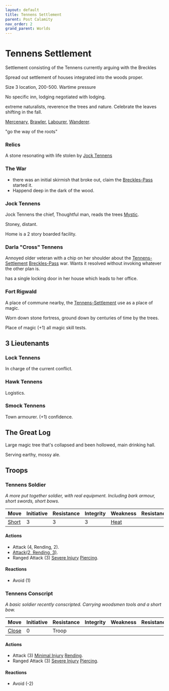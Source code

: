 ```yaml
---
layout: default
title: Tennens Settlement
parent: Post Calamity
nav_order: 2
grand_parent: Worlds
---
```

# Tennens Settlement

Settlement consisting of the Tennens currently arguing with the Breckles

Spread out settlement of houses integrated into the woods proper.

Size 3 location, 200-500.
Wartime pressure 

No specific inn, lodging negotiated with lodging.

extreme naturalists, reverence the trees and nature. 
Celebrate the leaves shifting in the fall.



[Mercenary](../../Mercenary), [Brawler](../../Brawler), [Labourer](../../Labourer), [Wanderer](../../Wanderer).

"go the way of the roots"

### Relics
A stone resonating with life stolen by [Jock Tennens](#Jock%20Tennens)



### The War
* there was an initial skirmish that broke out, claim the [Breckles-Pass](Breckles-Pass) started it.
* Happend deep in the dark of the wood.


### Jock Tennens
Jock Tennens the chief, Thoughtful man, reads the trees [Mystic](../../Mystic).

Stoney, distant.

Home is a 2 story boarded facility.

### Darla "Cross" Tennens
Annoyed older veteran with a chip on her shoulder about the [Tennens-Settlement](Tennens-Settlement) [Breckles-Pass](Breckles-Pass) war. Wants it resolved without invoking whatever the other plan is.

has a single locking door in her house which leads to her office.

### Fort Rigwald
A place of commune nearby, the [Tennens-Settlement](Tennens-Settlement) use as a place of magic.

Worn down stone fortress, ground down by centuries of time by the trees.

Place of magic (+1) all magic skill tests.
## 3 Lieutenants
### Lock Tennens
In charge of the current conflict.

### Hawk Tennens
Logistics.

### Smock Tennens
Town armourer.
(+1) confidence.

## The Great Log
Large magic tree that's collapsed and been hollowed, main drinking hall.

Serving earthy, mossy ale.


## Troops
### Tennens Soldier
*A more put together soldier, with real equipment. Including bark armour, short swords, short bows.*

| Move                    | Initiative | Resistance | Integrity | Weakness                  | Resistance |
| ----------------------- | ---------- | ---------- | --------- | ------------------------- | ---------- |
| [Short](../../Core/Movement#Short) | 3          | 3          | 3         | [Heat](../../Core/Injury#Heat) |            | 
#### Actions
* Attack (4, Rending, 2).
* [Attack(2, Rending, 3)](../../Core/Character-Actions#Attack(X,%20TYPE,%20DAMAGE)).
* Ranged Attack (3) [Severe Injury](../../Core/Injury#Severe%20Injury) [Piercing](../../Core/Injury#Piercing).

#### Reactions
* Avoid (1)


### Tennens Conscript
*A basic soldier recently conscripted. Carrying woodsmen tools and a short bow.*

| Move                    | Initiative | Resistance | Integrity | Weakness | Resistance |
| ----------------------- | ---------- | ---------- | --------- | -------- | ---------- |
| [Close](../../Core/Movement#Close) | 0          | Troop      |           |          |            |
#### Actions
* Attack (3) [Minimal Injury](../../Core/Injury#Minimal%20Injury) [Rending](../../Core/Injury#Rending).
* Ranged Attack (3) [Severe Injury](../../Core/Injury#Severe%20Injury) [Piercing](../../Core/Injury#Piercing).

#### Reactions
* Avoid (-2)